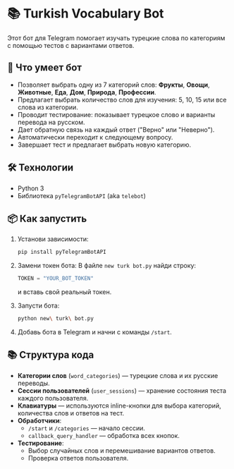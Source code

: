 
# 📚 Turkish Vocabulary Bot

Этот бот для Telegram помогает изучать турецкие слова по категориям с помощью тестов с вариантами ответов.

## 🚀 Что умеет бот

- Позволяет выбрать одну из 7 категорий слов: **Фрукты**, **Овощи**, **Животные**, **Еда**, **Дом**, **Природа**, **Профессии**.
- Предлагает выбрать количество слов для изучения: 5, 10, 15 или все слова из категории.
- Проводит тестирование: показывает турецкое слово и варианты перевода на русском.
- Дает обратную связь на каждый ответ ("Верно" или "Неверно").
- Автоматически переходит к следующему вопросу.
- Завершает тест и предлагает выбрать новую категорию.

## 🛠 Технологии

- Python 3
- Библиотека `pyTelegramBotAPI` (aka `telebot`)

## 📦 Как запустить

1. Установи зависимости:
   ```bash
   pip install pyTelegramBotAPI
   ```

2. Замени токен бота:
   В файле `new turk bot.py` найди строку:
   ```python
   TOKEN = "YOUR_BOT_TOKEN"
   ```
   и вставь свой реальный токен.

3. Запусти бота:
   ```bash
   python new\ turk\ bot.py
   ```

4. Добавь бота в Telegram и начни с команды `/start`.

## 📚 Структура кода

- **Категории слов** (`word_categories`) — турецкие слова и их русские переводы.
- **Сессии пользователей** (`user_sessions`) — хранение состояния теста каждого пользователя.
- **Клавиатуры** — используются inline-кнопки для выбора категорий, количества слов и ответов на тест.
- **Обработчики**:
  - `/start` и `/categories` — начало сессии.
  - `callback_query_handler` — обработка всех кнопок.
- **Тестирование**:
  - Выбор случайных слов и перемешивание вариантов ответов.
  - Проверка ответов пользователя.
